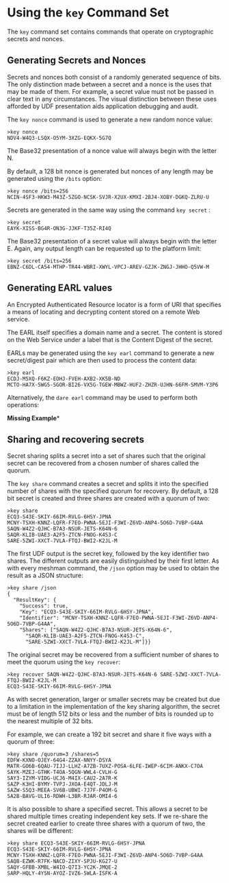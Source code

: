 
# Using the `key` Command Set

The `key` command set contains commands that operate on cryptographic secrets and
nonces.

## Generating Secrets and Nonces

Secrets and nonces both consist of a randomly generated sequence of bits. The
only distinction made between a secret and a nonce is the uses that may be 
made of them. For example, a secret value must not be passed in clear text in 
any circumstances. The visual distinction between these uses afforded by UDF 
presentation aids application debugging and audit.

The `key nonce` command is used to generate a new random nonce value:


````
>key nonce
NDV4-W4Q3-LSQX-O5YM-3XZG-EQKX-5G7Q

````

The Base32 presentation of a nonce value will always begin with the letter N.

By default, a 128 bit nonce is generated but nonces of any length may be
generated using the `/bits` option:


````
>key nonce /bits=256
NCIN-4SF3-HKW3-M43Z-5ZGO-NCSK-SVJR-X2UX-KMXI-2BJ4-XOBY-DGKQ-ZLRU-U

````

Secrets are generated in the same way using the command `key secret` :


````
>key secret
EAYK-XISS-BG4R-ON3G-JJKF-T35Z-RI4Q

````

The Base32 presentation of a secret value will always begin with the letter E.
Again, any output length can be requested up to the platform limit:


````
>key secret /bits=256
EBNZ-C6DL-CA54-MTHP-TR44-WBRI-XWYL-VPCJ-AREV-GZJK-ZNGJ-JHHO-Q5VW-M

````

## Generating EARL values

An Encrypted Authenticated Resource locator is a form of URI that specifies 
a means of locating and decrypting content stored on a remote Web service.

The EARL itself specifies a domain name and a secret. The content is stored
on the Web Service under a label that is the Content Digest of the secret.

EARLs may be generated using the `key earl` command to generate
a new secret/digest pair which are then used to process the content data:


````
>key earl
ECDJ-M5XQ-F6KZ-EOHJ-FVEH-AXB2-XK5B-ND
MCTO-HA7X-5WG5-SGOR-BI26-VX5G-TGEW-MBWZ-HUF2-ZHZR-UJHN-66FM-SMVM-Y3P6

````

Alternatively, the `dare earl` command may be used to perform both operations:

**Missing Example***

## Sharing and recovering secrets

Secret sharing splits a secret into a set of shares such that the original
secret can be recovered from a chosen number of shares called the quorum.

The `key share` command creates a secret and splits it into the specified
number of shares with the specified quorum for recovery. By default, a 128
bit secret is created and three shares are created with a quorum of two:


````
>key share
ECQ3-S43E-SKIY-66IM-RVLG-6HSY-JPNA
MCNY-TSXH-KNNZ-LQFR-F7EO-PWNA-5EJI-F3WI-Z6VD-ANP4-5O6D-7VBP-G4AA
SAQN-W4Z2-QJHC-B7A3-NSUR-JETS-K64N-6
SAQR-KLIB-UAE3-A2F5-ZTCN-FNOG-K4S3-C
SARE-5ZWI-XXCT-7VLA-FTQJ-BWI2-K2JL-M

````

The first UDF output is the secret key, followed by the key identifier 
two shares. The different outputs are easily distinguished by their first 
letter. As with every meshman command, the `/json` option may be used to 
obtain the result as a JSON structure:


````
>key share /json
{
  "ResultKey": {
    "Success": true,
    "Key": "ECQ3-S43E-SKIY-66IM-RVLG-6HSY-JPNA",
    "Identifier": "MCNY-TSXH-KNNZ-LQFR-F7EO-PWNA-5EJI-F3WI-Z6VD-ANP4-5O6D-7VBP-G4AA",
    "Shares": ["SAQN-W4Z2-QJHC-B7A3-NSUR-JETS-K64N-6",
      "SAQR-KLIB-UAE3-A2F5-ZTCN-FNOG-K4S3-C",
      "SARE-5ZWI-XXCT-7VLA-FTQJ-BWI2-K2JL-M"]}}
````

The original secret may be recovered from a sufficient number of shares to
meet the quorum using the `key recover`:


````
>key recover SAQN-W4Z2-QJHC-B7A3-NSUR-JETS-K64N-6 SARE-5ZWI-XXCT-7VLA-FTQJ-BWI2-K2JL-M
ECQ3-S43E-SKIY-66IM-RVLG-6HSY-JPNA

````

As with secret generation, larger or smaller secrets may be created but due
to a limitation in the implementation of the key sharing algorithm, the secret 
must be of length 512 bits or less and the number of bits is rounded up to
the nearest multiple of 32 bits.

For example, we can create a 192 bit secret and share it five ways with a quorum
of three:


````
>key share /quorum=3 /shares=5
EDFW-KXNO-OJEY-64G4-ZZAX-NNYY-DSYA
MATR-GO6B-6QAU-7IJJ-LLHZ-A7ZB-7UXZ-POSA-6LFE-IWEP-6CIM-ANKX-C7OA
SAYK-MZEJ-GTHK-T4OA-5QGN-WWL4-CVLH-G
SAY3-IZYM-VIDG-UCJ6-M4IX-CAU2-2A7R-K
SAZP-K3HI-BYMY-TVPJ-JXOA-E4QT-JDLJ-M
SAZW-S5Q3-MEEA-SV6B-UBWI-7J7F-P4OM-G
SA2B-BAVG-ULI6-RDWH-L3BR-RJAR-OMI4-6

````

It is also possible to share a specified secret. This allows a secret to be 
shared multiple times creating independent key sets. If we re-share the secret
created earlier to create three shares with a quorum of two, the shares will
be different:


````
>key share ECQ3-S43E-SKIY-66IM-RVLG-6HSY-JPNA
ECQ3-S43E-SKIY-66IM-RVLG-6HSY-JPNA
MCNY-TSXH-KNNZ-LQFR-F7EO-PWNA-5EJI-F3WI-Z6VD-ANP4-5O6D-7VBP-G4AA
SAQB-EZWK-R7FK-NACD-ZIXY-SPJU-KG27-U
SAQY-GFBB-XMBL-W4IO-Q7I3-YC2K-JMQE-2
SARP-HQLY-4Y5N-AYOZ-IVZ6-5WLA-ISFK-A

````

